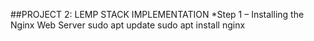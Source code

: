 ##PROJECT 2: LEMP STACK IMPLEMENTATION
*Step 1 – Installing the Nginx Web Server
 sudo apt update
 sudo apt install nginx
